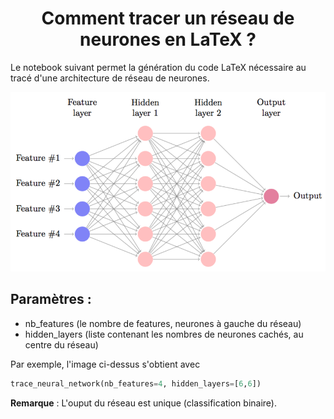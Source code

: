 <h1 align = "center">
Comment tracer un réseau de neurones en LaTeX ?
</h1>

Le notebook suivant permet la génération du code LaTeX nécessaire au tracé d'une architecture de réseau de neurones. 
<center>
<img src="https://raw.githubusercontent.com/PierreDesmet/Draw_neural_network/master/NN.png" width="600">
</center>

## Paramètres : 
- nb_features (le nombre de features, neurones à gauche du réseau)
- hidden_layers (liste contenant les nombres de neurones cachés, au centre du réseau)

Par exemple, l'image ci-dessus s'obtient avec 
```python
trace_neural_network(nb_features=4, hidden_layers=[6,6])
```

**Remarque** : L'ouput du réseau est unique (classification binaire).